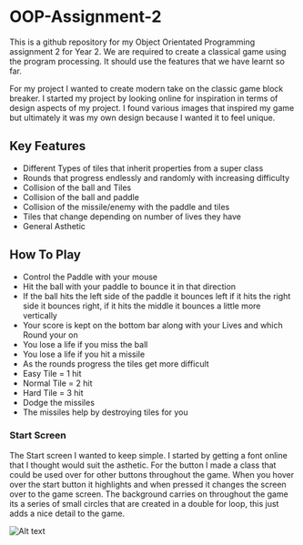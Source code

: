 # OOP-Assignment-2
This is a github repository for my Object Orientated Programming assignment 2 for Year 2. We are required to create a classical game using the program processing. It should use the features that we have learnt so far.

For my project I wanted to create modern take on the classic game block breaker. I started my project by looking online for inspiration in terms of design aspects of my project. I found various images that inspired my game but ultimately it was my own design because I wanted it to feel unique.

## Key Features
- Different Types of tiles that inherit properties from a super class
- Rounds that progress endlessly and randomly with increasing difficulty
- Collision of the ball and Tiles
- Collision of the ball and paddle 
- Collision of the missile/enemy with the paddle and tiles
- Tiles that change depending on number of lives they have
- General Asthetic

How To Play
------
* Control the Paddle with your mouse
* Hit the ball with your paddle to bounce it in that direction
* If the ball hits the left side of the paddle it bounces left if it hits the right side it bounces right, if it hits the middle it bounces a little more vertically
* Your score is kept on the bottom bar along with your Lives and which Round your on
* You lose a life if you miss the ball
* You lose a life if you hit a missile 
* As the rounds progress the tiles get more difficult
* Easy Tile = 1 hit
* Normal Tile = 2 hit
* Hard Tile = 3 hit
* Dodge the missiles
* The missiles help by destroying tiles for you

### Start Screen
The Start screen I wanted to keep simple. I started by getting a font online that I thought would suit the asthetic. For the button I made a class that could be used over for other buttons throughout the game. When you hover over the start button it highlights and when pressed it changes the screen over to the game screen. The background carries on throughout the game its a series of small circles that are created in a double for loop, this just adds a nice detail to the game.

![Alt text](https://github.com/Superdizzy17/OOP-Assignment-2/blob/master/StartScreen.png "Start Screen")
